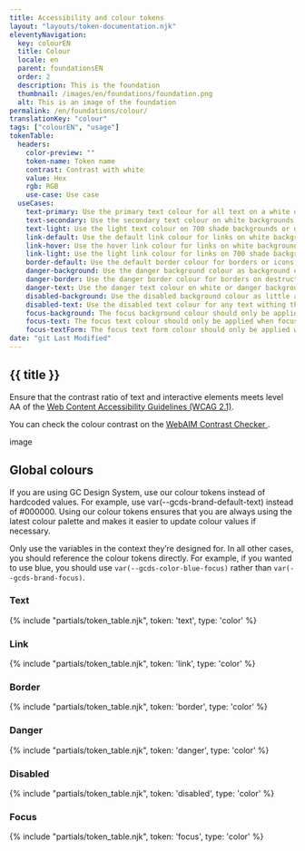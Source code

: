 ```yaml
---
title: Accessibility and colour tokens
layout: "layouts/token-documentation.njk"
eleventyNavigation:
  key: colourEN
  title: Colour
  locale: en
  parent: foundationsEN
  order: 2
  description: This is the foundation
  thumbnail: /images/en/foundations/foundation.png
  alt: This is an image of the foundation
permalink: /en/foundations/colour/
translationKey: "colour"
tags: ["colourEN", "usage"]
tokenTable:
  headers:
    color-preview: ""
    token-name: Token name
    contrast: Contrast with white
    value: Hex
    rgb: RGB
    use-case: Use case
  useCases:
    text-primary: Use the primary text colour for all text on a white or 100 shade background.
    text-secondary: Use the secondary text colour on white backgrounds only. Only use it to contrast with primary text.
    text-light: Use the light text colour on 700 shade backgrounds or darker.
    link-default: Use the default link colour for links on white backgrounds.
    link-hover: Use the hover link colour for links on white backgrounds.
    link-light: Use the light link colour for links on 700 shade backgrounds or darker.
    border-default: Use the default border colour for borders or icons on a white background.
    danger-background: Use the danger background colour as background emphasis on destructive actions or critical feedback.
    danger-border: Use the danger border colour for borders on destructive actions or critical feedback.
    danger-text: Use the danger text colour on white or danger backgrounds to put emphasis on destructive actions or critical feedback.
    disabled-background: Use the disabled background colour as little as possible. If you have to disable an interactive element, use the disabled colour as a background.
    disabled-text: Use the disabled text colour for any text withing the disabled component.
    focus-background: The focus background colour should only be applied when focusing on an interactive element.
    focus-text: The focus text colour should only be applied when focusing on an interactive element.
    focus-textForm: The focus text form colour should only be applied when focusing on form elements. Do not use this token for elements that aren’t form elements.
date: "git Last Modified"
---
```


## {{ title }}

Ensure that the contrast ratio of text and interactive elements meets level AA of the <a href="https://www.w3.org/TR/WCAG21/" target="_blank">Web Content Accessibility Guidelines (WCAG 2.1)<gcds-icon name="external-link" label="Opens in a new tab." margin-left="200" /></a>.

You can check the colour contrast on the <a href="https://webaim.org/resources/contrastchecker/" target="_blank">WebAIM Contrast Checker <gcds-icon name="external-link" label="Opens in a new tab." margin-left="200" /></a>.

image

## Global colours

If you are using GC Design System, use our colour tokens instead of hardcoded values. For example, use var(--gcds-brand-default-text) instead of #000000. Using our colour tokens ensures that you are always using the latest colour palette and makes it easier to update colour values if necessary.

Only use the variables in the context they’re designed for. In all other cases, you should reference the colour tokens directly. For example, if you wanted to use blue, you should use `var(--gcds-color-blue-focus)` rather than `var(--gcds-brand-focus)`.


### Text

{% include "partials/token_table.njk", token: 'text', type: 'color' %}

### Link

{% include "partials/token_table.njk", token: 'link', type: 'color' %}

### Border

{% include "partials/token_table.njk", token: 'border', type: 'color' %}

### Danger

{% include "partials/token_table.njk", token: 'danger', type: 'color' %}

### Disabled

{% include "partials/token_table.njk", token: 'disabled', type: 'color' %}

### Focus

{% include "partials/token_table.njk", token: 'focus', type: 'color' %}
